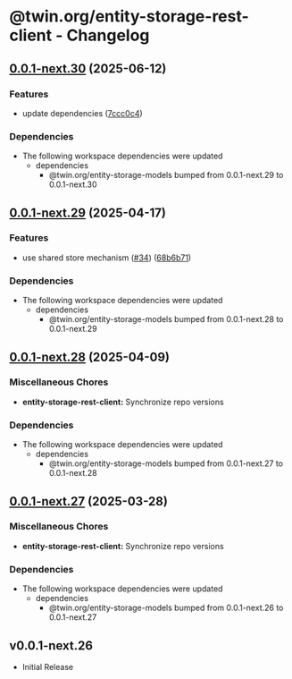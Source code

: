 # @twin.org/entity-storage-rest-client - Changelog

## [0.0.1-next.30](https://github.com/twinfoundation/entity-storage/compare/entity-storage-rest-client-v0.0.1-next.29...entity-storage-rest-client-v0.0.1-next.30) (2025-06-12)


### Features

* update dependencies ([7ccc0c4](https://github.com/twinfoundation/entity-storage/commit/7ccc0c429125d073dc60b3de6cf101abc8cc6cba))


### Dependencies

* The following workspace dependencies were updated
  * dependencies
    * @twin.org/entity-storage-models bumped from 0.0.1-next.29 to 0.0.1-next.30

## [0.0.1-next.29](https://github.com/twinfoundation/entity-storage/compare/entity-storage-rest-client-v0.0.1-next.28...entity-storage-rest-client-v0.0.1-next.29) (2025-04-17)


### Features

* use shared store mechanism ([#34](https://github.com/twinfoundation/entity-storage/issues/34)) ([68b6b71](https://github.com/twinfoundation/entity-storage/commit/68b6b71e7a96d7d016cd57bfff36775b56bf3f93))


### Dependencies

* The following workspace dependencies were updated
  * dependencies
    * @twin.org/entity-storage-models bumped from 0.0.1-next.28 to 0.0.1-next.29

## [0.0.1-next.28](https://github.com/twinfoundation/entity-storage/compare/entity-storage-rest-client-v0.0.1-next.27...entity-storage-rest-client-v0.0.1-next.28) (2025-04-09)


### Miscellaneous Chores

* **entity-storage-rest-client:** Synchronize repo versions


### Dependencies

* The following workspace dependencies were updated
  * dependencies
    * @twin.org/entity-storage-models bumped from 0.0.1-next.27 to 0.0.1-next.28

## [0.0.1-next.27](https://github.com/twinfoundation/entity-storage/compare/entity-storage-rest-client-v0.0.1-next.26...entity-storage-rest-client-v0.0.1-next.27) (2025-03-28)


### Miscellaneous Chores

* **entity-storage-rest-client:** Synchronize repo versions


### Dependencies

* The following workspace dependencies were updated
  * dependencies
    * @twin.org/entity-storage-models bumped from 0.0.1-next.26 to 0.0.1-next.27

## v0.0.1-next.26

- Initial Release
